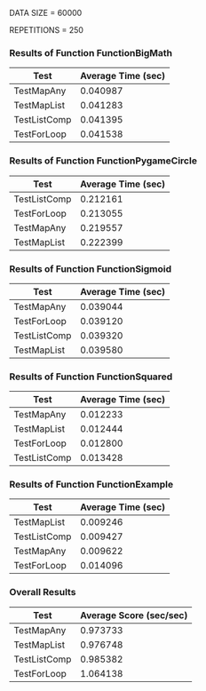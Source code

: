 DATA SIZE = 60000

REPETITIONS = 250


### Results of Function FunctionBigMath

|             Test             |      Average Time (sec)      |
|------------------------------|------------------------------|
|TestMapAny                    |0.040987                      |
|TestMapList                   |0.041283                      |
|TestListComp                  |0.041395                      |
|TestForLoop                   |0.041538                      |

### Results of Function FunctionPygameCircle

|             Test             |      Average Time (sec)      |
|------------------------------|------------------------------|
|TestListComp                  |0.212161                      |
|TestForLoop                   |0.213055                      |
|TestMapAny                    |0.219557                      |
|TestMapList                   |0.222399                      |

### Results of Function FunctionSigmoid

|             Test             |      Average Time (sec)      |
|------------------------------|------------------------------|
|TestMapAny                    |0.039044                      |
|TestForLoop                   |0.039120                      |
|TestListComp                  |0.039320                      |
|TestMapList                   |0.039580                      |

### Results of Function FunctionSquared

|             Test             |      Average Time (sec)      |
|------------------------------|------------------------------|
|TestMapAny                    |0.012233                      |
|TestMapList                   |0.012444                      |
|TestForLoop                   |0.012800                      |
|TestListComp                  |0.013428                      |

### Results of Function FunctionExample

|             Test             |      Average Time (sec)      |
|------------------------------|------------------------------|
|TestMapList                   |0.009246                      |
|TestListComp                  |0.009427                      |
|TestMapAny                    |0.009622                      |
|TestForLoop                   |0.014096                      |
### Overall Results

|             Test             |    Average Score (sec/sec)   |
|------------------------------|------------------------------|
|TestMapAny                    |0.973733                      |
|TestMapList                   |0.976748                      |
|TestListComp                  |0.985382                      |
|TestForLoop                   |1.064138                      |
